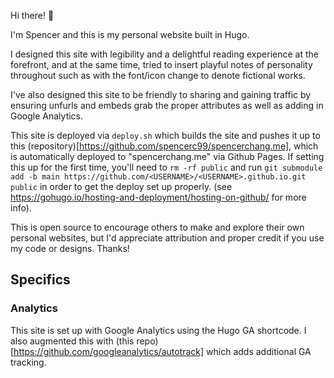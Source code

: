 Hi there! 👋

I'm Spencer and this is my personal website built in Hugo.

I designed this site with legibility and a delightful reading experience at the forefront, and at the same time, tried to insert playful notes of personality throughout such as with the font/icon change to denote fictional works. 

I've also designed this site to be friendly to sharing and gaining traffic by ensuring unfurls and embeds grab the proper attributes as well as adding in Google Analytics.

This site is deployed via `deploy.sh` which builds the site and pushes it up to this (repository)[https://github.com/spencerc99/spencerchang.me], which is automatically deployed to "spencerchang.me" via Github Pages. If setting this up for the first time, you'll need to `rm -rf public` and run `git submodule add -b main https://github.com/<USERNAME>/<USERNAME>.github.io.git public` in order to get the deploy set up properly. (see https://gohugo.io/hosting-and-deployment/hosting-on-github/ for more info).

This is open source to encourage others to make and explore their own personal websites, but I'd appreciate attribution and proper credit if you use my code or designs. Thanks!

## Specifics
### Analytics
This site is set up with Google Analytics using the Hugo GA shortcode. I also augmented this with (this repo)[https://github.com/googleanalytics/autotrack] which adds additional GA tracking.
